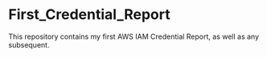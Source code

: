 # First_Credential_Report
This repository contains my first AWS IAM Credential Report, as well as any subsequent. 
